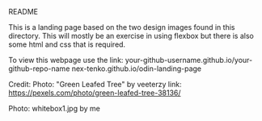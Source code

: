 README

This is a landing page based on the two design images found in this directory. This will mostly be an exercise in using flexbox but there is also some html and css that is required.

To view this webpage use the link:
your-github-username.github.io/your-github-repo-name
nex-tenko.github.io/odin-landing-page

Credit:
Photo: "Green Leafed Tree" by veeterzy
    link: https://pexels.com/photo/green-leafed-tree-38136/
    
Photo: whitebox1.jpg by me
